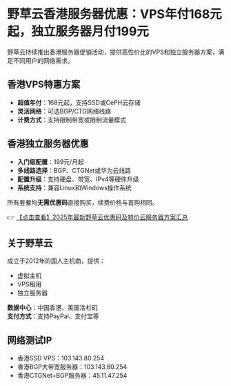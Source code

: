 # 野草云香港服务器优惠：VPS年付168元起，独立服务器月付199元

野草云持续推出香港服务器促销活动，提供高性价比的VPS和独立服务器方案，满足不同用户的网络需求。

## 香港VPS特惠方案

- **超值年付**：168元起，支持SSD或CePH云存储
- **灵活网络**：可选BGP/CTG网络线路
- **计费方式**：支持限制带宽或限制流量模式

## 香港独立服务器优惠

- **入门级配置**：199元/月起
- **多线路选择**：BGP、CTGNet或华为云线路
- **配置升级**：支持硬盘、带宽、IPv4等硬件升级
- **系统支持**：兼容Linux和Windows操作系统

所有套餐均**无需优惠码**直接购买，续费价格与首购相同。

👉 [【点击查看】2025年最新野草云优惠码及特价云服务器方案汇总](https://bit.ly/yecaoyun)

## 关于野草云

成立于2012年的国人主机商，提供：
- 虚拟主机
- VPS租用
- 独立服务器

**数据中心**：中国香港、美国洛杉矶  
**支付方式**：支持PayPal、支付宝等

## 网络测试IP

- 香港SSD VPS：103.143.80.254
- 香港BGP大带宽服务器：103.143.80.254
- 香港CTGNet+BGP服务器：45.11.47.254